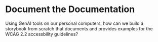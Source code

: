# Document the Documentation
Using GenAI tools on our personal computers, how can we build a storybook from scratch that documents and provides examples for the WCAG 2.2 accessbility guidelines?